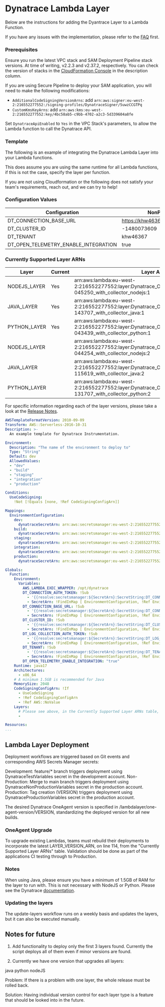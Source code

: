 # Dynatrace Lambda Layer

Below are the instructions for adding the Dyantrace Layer to a Lambda Function.

If you have any issues with the implementation, please refer to the [FAQ](../FAQ.md) first.

### Prerequisites

Ensure you run the latest VPC stack and SAM Deployment Pipeline stack versions. At time of writing, v2.2.3 and v2.37.2, respectively. You can check the version of stacks in the [CloudFormation Console](https://eu-west-2.console.aws.amazon.com/cloudformation/home?region=eu-west-2#/stacks) in the description column.

If you are using Secure Pipeline to deploy your SAM application, you will need to make the following modifications:

- `AdditionalCodeSigningVersionArns`: add `arn:aws:signer:eu-west-2:216552277552:/signing-profiles/DynatraceSigner/5uwzCCGTPq`
- `CustomKmsKeyArns`: add `arn:aws:kms:eu-west-2:216552277552:key/4bc58ab5-c9bb-4702-a2c3-5d339604a8fe`

Set `DynatraceApiEnabled` to `Yes` in the VPC Stack's parameters, to allow the Lambda function to call the Dynatrace API.

### Template

The following is an example of integrating the Dynatrace Lambda Layer into your Lambda functions.

This does assume you are using the same runtime for all Lambda functions, if this is not the case, specify the layer per function.

If you are not using Cloudformation or the following does not satisfy your team's requirements, reach out, and we can try to help!

### Configuration Values

| Configuration 	                      | NonProd Value 	                     | Prod Value 	                        |
|-------------------------------------- |------------------------------------- |-------------------------------------	|
| DT_CONNECTION_BASE_URL                | https://khw46367.live.dynatrace.com  | https://bhe21058.live.dynatrace.com  |
| DT_CLUSTER_ID                         | -1480073609               	         | -1480073609                   	      |
| DT_TENANT                             | khw46367               	             | bhe21058                   	        |
| DT_OPEN_TELEMETRY_ENABLE_INTEGRATION  | true               	                 | true                   	            |

### Currently Supported Layer ARNs

| Layer 	      | Current  | Layer ARNs  	                                                                                                  |
|-------------- |--------- |--------------------------------------------------------------------------------------------------------------- |
| NODEJS_LAYER  | Yes      | arn:aws:lambda:eu-west-2:216552277552:layer:Dynatrace_OneAgent_1_311_2_20250307-045250_with_collector_nodejs:1 |
| JAVA_LAYER    | Yes      | arn:aws:lambda:eu-west-2:216552277552:layer:Dynatrace_OneAgent_1_311_51_20250331-143707_with_collector_java:1  |
| PYTHON_LAYER  | Yes      | arn:aws:lambda:eu-west-2:216552277552:layer:Dynatrace_OneAgent_1_311_2_20250307-043439_with_collector_python:1 |
| NODEJS_LAYER  |          | arn:aws:lambda:eu-west-2:216552277552:layer:Dynatrace_OneAgent_1_299_2_20240809-044254_with_collector_nodejs:2 |
| JAVA_LAYER    |          | arn:aws:lambda:eu-west-2:216552277552:layer:Dynatrace_OneAgent_1_299_23_20240903-115619_with_collector_java:2  |
| PYTHON_LAYER  |          | arn:aws:lambda:eu-west-2:216552277552:layer:Dynatrace_OneAgent_1_299_3_20240813-131707_with_collector_python:2 |

For specific information regarding each of the layer versions, please take a look at the [Release Notes](https://docs.dynatrace.com/docs/whats-new/oneagent).

```yaml
AWSTemplateFormatVersion: 2010-09-09
Transform: AWS::Serverless-2016-10-31
Description: >-
  An example template for Dynatrace Instrumentation.

Environment:
  Description: "The name of the environment to deploy to"
  Type: "String"
  Default: dev
  AllowedValues:
  - "dev"
  - "build"
  - "staging"
  - "integration"
  - "production"

Conditions:
  UseCodeSigning:
    !Not [!Equals [none, !Ref CodeSigningConfigArn]]

Mappings:
  EnvironmentConfiguration:
    dev:
      dynatraceSecretArn: arn:aws:secretsmanager:eu-west-2:216552277552:secret:DynatraceNonProductionVariables
    build:
      dynatraceSecretArn: arn:aws:secretsmanager:eu-west-2:216552277552:secret:DynatraceNonProductionVariables
    staging:
      dynatraceSecretArn: arn:aws:secretsmanager:eu-west-2:216552277552:secret:DynatraceNonProductionVariables
    integration:
      dynatraceSecretArn: arn:aws:secretsmanager:eu-west-2:216552277552:secret:DynatraceNonProductionVariables
    production:
      dynatraceSecretArn: arn:aws:secretsmanager:eu-west-2:216552277552:secret:DynatraceProductionVariables

Globals:
  Function:
    Environment:
      Variables:
        AWS_LAMBDA_EXEC_WRAPPER: /opt/dynatrace
        DT_CONNECTION_AUTH_TOKEN: !Sub
          - '{{resolve:secretsmanager:${SecretArn}:SecretString:DT_CONNECTION_AUTH_TOKEN}}'
          - SecretArn: !FindInMap [ EnvironmentConfiguration, !Ref Environment, dynatraceSecretArn ]
        DT_CONNECTION_BASE_URL: !Sub
          - '{{resolve:secretsmanager:${SecretArn}:SecretString:DT_CONNECTION_BASE_URL}}'
          - SecretArn: !FindInMap [ EnvironmentConfiguration, !Ref Environment, dynatraceSecretArn ]
        DT_CLUSTER_ID: !Sub
          - '{{resolve:secretsmanager:${SecretArn}:SecretString:DT_CLUSTER_ID}}'
          - SecretArn: !FindInMap [ EnvironmentConfiguration, !Ref Environment, dynatraceSecretArn ]
        DT_LOG_COLLECTION_AUTH_TOKEN: !Sub
          - '{{resolve:secretsmanager:${SecretArn}:SecretString:DT_LOG_COLLECTION_AUTH_TOKEN}}'
          - SecretArn: !FindInMap [ EnvironmentConfiguration, !Ref Environment, dynatraceSecretArn ]
        DT_TENANT: !Sub
          - '{{resolve:secretsmanager:${SecretArn}:SecretString:DT_TENANT}}'
          - SecretArn: !FindInMap [ EnvironmentConfiguration, !Ref Environment, dynatraceSecretArn ]
        DT_OPEN_TELEMETRY_ENABLE_INTEGRATION: "true"
    Runtime: java17
    Architectures:
      - x86_64
    # A minimum 1.5GB is recommended for Java
    MemorySize: 2048
    CodeSigningConfigArn: !If
      - UseCodeSigning
      - !Ref CodeSigningConfigArn
      - !Ref AWS::NoValue
    Layers: 
      # Please see above, in the Currently Supported Layer ARNs table, for the language specific ARNs and copy it onto the below line
      - 

Resources:
...
```

## Lambda Layer Deployment

Deployment workflows are triggered based on Git events and corresponding AWS Secrets Manager secrets:

Development: feature/* branch triggers deployment using DynatraceTestVariables secret in the development account.
Non-Production: Merge to main branch triggers deployment using DynatraceNonProductionVariables secret in the production account.
Production: Tag creation (VERSION) triggers deployment using DynatraceProductionVariables secret in the production account.

The desired Dynatrace OneAgent version is specified in /lambdalayer/one-agent-version/VERSION, standardizing the deployed version for all new builds.

### OneAgent Upgrade
To upgrade existing Lambdas, teams must rebuild their deployments to incorporate the latest LAYER_VERSION_ARN, on line 114, from the "Currently Supported Layer ARNs" table.
Validation should be done as part of the applications CI testing through to Production.

### Notes

When using Java, please ensure you have a minimum of 1.5GB of RAM for the layer to run with. This is not necessary with NodeJS or Python. Please see the Dynatrace [documentation](https://www.dynatrace.com/support/help/shortlink/aws-lambda-extension#lambda-java-rt-mem-limit).

### Updating the layers

The update-layers workflow runs on a weekly basis and updates the layers, but it can also be executed manually.

## Notes for future

1) Add functionality to deploy only the first 3 layers found. Currently the script deploys all of them even if minor versions are found. 

2) Currently we have one version that upgrades all layers:

java
python
nodeJS

Problem: If there is a problem with one layer, the whole release must be rolled back. 

Solution: Having individual version control for each layer type is a feature that should be looked into in the future. 

